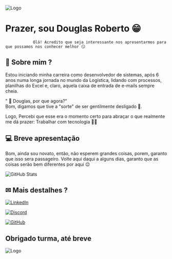 ![Logo](https://gartic.com.br/imgs/mural/ib/iblurrycake/doug-funny.png)

# Prazer, sou Douglas Roberto 😁

                Olá! Acredito que seja interessante nos apresentarmos para que possamos nos conhecer melhor 😏


## 🚀 Sobre mim ? 
Estou iniciando minha carreira como desenvolvedor de sistemas, após 6 anos numa longa jornada no mundo da Logística, lidando com processos, planilhas do Excel e, claro, aquela caixa de entrada de e-mails sempre cheia. 

" 🤔 Douglas, por que agora?"  
Bom, digamos que tive a "sorte" de ser gentilmente desligado 🤭.

Logo, Percebi que esse era o momento certo para abraçar o que realmente me dá prazer: Trabalhar com tecnologia 👨‍💻

## 💻 Breve apresentação

Bom, ainda sou novato, então, não esperem grandes coisas, porem, garanto que isso sera passageiro. Volte aqui daqui a alguns dias, garanto que as coisas serão bem diferentes por aqui 😉

![GitHub Stats](https://github-readme-stats.vercel.app/api?username=kokadal&theme=transparent&bg_color=000&border_color=30A3DC&show_icons=true&icon_color=30A3DC&title_color=E94D5F&text_color=FFF)



##  ✉ Mais destalhes ?

[![LinkedIn](https://img.shields.io/badge/LinkedIn-0077B5?style=for-the-badge&logo=linkedin&logoColor=white)](https://www.linkedin.com/in/douglas-oliveira-roberto-1a80672b0?utm_source=share&utm_campaign=share_via&utm_content=profile&utm_medium=ios_app/)

[![Discord](https://img.shields.io/badge/Discord-7289DA?style=for-the-badge&logo=discord&logoColor=white)](https://discord.com/channels/doug.roberth/)

[![GitHub](https://img.shields.io/badge/GitHub-100000?style=for-the-badge&logo=github&logoColor=white)](https://github.com/Kokadal)


## Obrigado turma, até breve 

![Logo](https://media4.giphy.com/media/v1.Y2lkPTc5MGI3NjExdHhjMWNlcG5iNzN1eTBmbG9qc3FpMW9jZDU4c3dkdGliMzkxdWk2MiZlcD12MV9pbnRlcm5hbF9naWZfYnlfaWQmY3Q9Zw/l4Epg9yH2Ljv1jBaE/giphy.gif)

